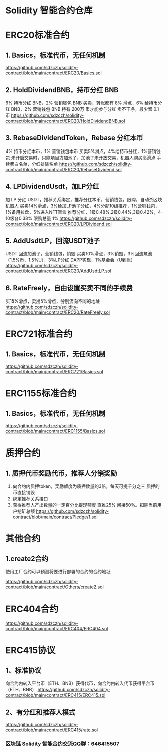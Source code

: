 # Solidity 智能合约仓库
# ERC20标准合约
## 1. Basics，标准代币，无任何机制
https://github.com/sdzczh/solidity-contract/blob/main/contract/ERC20/Basics.sol
## 2. HoldDividendBNB，持币分红 BNB
6% 持币分红 BNB，2% 营销钱包 BNB
买卖、转账都有 8% 滑点，6% 给持币分红 BNB，2% 营销钱包 BNB
持有 200万 币才能参与分红
卖不干净，最少留 0.1 币
https://github.com/sdzczh/solidity-contract/blob/main/contract/ERC20/HoldDividendBNB.sol
## 3. RebaseDividendToken，Rebase 分红本币
4% 持币分红本币，1% 营销钱包本币
买卖5%滑点，4%给持币分红，1%营销钱包
未开启交易时，只能项目方加池子，加池子未开放交易，机器人购买高滑点
手续费白名单，分红排除名单
https://github.com/sdzczh/solidity-contract/blob/main/contract/ERC20/RebaseDividend.sol
## 4. LPDividendUsdt，加LP分红
加 LP 分红 USDT，推荐关系绑定，推荐分红本币，营销钱包，限购，自动杀区块机器人
买卖14%滑点，3%给加LP池子分红，4%分配10级推荐，1%营销钱包，1%备用拉盘，5%进入NFT盲盒
推荐分红，1级0.48%,2级0.44%,3级0.42%，4-10级各0.38%
限购总量 1%
https://github.com/sdzczh/solidity-contract/blob/main/contract/ERC20/LPDividend.sol
## 5. AddUsdtLP，回流USDT池子
USDT 回流加池子，营销钱包，销毁
买卖10%滑点，3%销毁，3%回流筑池（1.5%币、1.5%U），3%LP分红 DAPP实现，1%基金会（U到账）
https://github.com/sdzczh/solidity-contract/blob/main/contract/ERC20/AddUsdtLP.sol
## 6. RateFreely，自由设置买卖不同的手续费
买15%滑点，卖出5%滑点，分别流向不同的地址
https://github.com/sdzczh/solidity-contract/blob/main/contract/ERC20/RateFreely.sol

# ERC721标准合约
## 1. Basics，标准代币，无任何机制
https://github.com/sdzczh/solidity-contract/blob/main/contract/ERC721/Basics.sol

# ERC1155标准合约
## 1. Basics，标准代币，无任何机制
https://github.com/sdzczh/solidity-contract/blob/main/contract/ERC1155/Basics.sol

# 质押合约
## 1. 质押代币奖励代币，推荐人分销奖励
1. 向合约内质押token，奖励额度为质押数量的3倍，每天可提千分之三
质押的币直接销毁
2. 绑定推荐关系接口
3. 获得推荐人产出数量的一定百分比提现额度 直推25%
间接50%。扣除当前用户挖矿总额
https://github.com/sdzczh/solidity-contract/blob/main/contract/Pledge/1.sol

# 其他合约
## 1.create2合约
使用工厂合约可以预测将要进行部署的合约的合约地址

https://github.com/sdzczh/solidity-contract/blob/main/contract/Others/create2.sol

# ERC404合约

https://github.com/sdzczh/solidity-contract/blob/main/contract/ERC404/ERC404.sol

# ERC415协议
## 1、标准协议
向合约内转入平台币（ETH、BNB）获得代币，向合约内转入代币获得平台币（ETH、BNB）
https://github.com/sdzczh/solidity-contract/blob/main/contract/ERC415/ERC415.sol
## 2、有分红和推荐人模式
https://github.com/sdzczh/solidity-contract/blob/main/contract/ERC415/rate.sol

### 区块链 Solidity 智能合约交流QQ群：646415507
